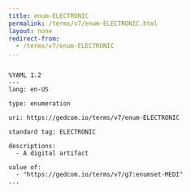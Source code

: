 ```yaml
---
title: enum-ELECTRONIC
permalink: /terms/v7/enum-ELECTRONIC.html
layout: none
redirect-from:
  - /terms/v7/enum-ELECTRONIC
...
```


```

%YAML 1.2
---
lang: en-US

type: enumeration

uri: https://gedcom.io/terms/v7/enum-ELECTRONIC

standard tag: ELECTRONIC

descriptions:
  - A digital artifact

value of:
  - "https://gedcom.io/terms/v7/g7:enumset-MEDI"
...

```
